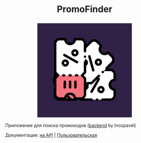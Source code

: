 # <p align="center"> PromoFinder
<p align="center"><img width="300" src="app/src/main/ic_launcher-playstore.png"></p>

Приложение для поиска промокодов ([backend](https://gitlab.com/p6505) by Inozpavel)

Документация: [на API](http://mc.icomm.pro:9080/swagger/index.html) | [Пользовательская](https://promofinder.fandom.com/ru/wiki/PromoFinder_%D0%92%D0%B8%D0%BA%D0%B8#%D0%9D%D0%B0%D0%B2%D0%B8%D0%B3%D0%B0%D1%86%D0%B8%D1%8F)
